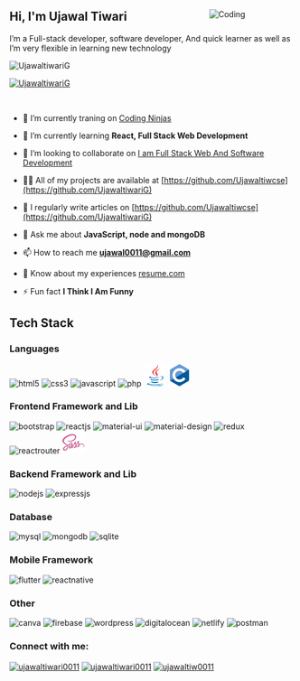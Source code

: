 <div>
  <img align="right" width="150" alt="Coding" src="https://github.com/ujawaltiwariG/UjawaltiwariG/blob/master/pandit.jpg?raw=true">
     
  </a>
  <h2>Hi, I'm Ujawal Tiwari</h2>
  <p>I’m a Full-stack developer, software developer, And quick learner as well as I’m very flexible in learning new technology
<!--     <a href="">
        <img align="center" src="" alt="" />
    </a> having 0+ Subscribers. -->
  </P> 
</div>

<p align="left"> <img src="https://komarev.com/ghpvc/?username=ujawaltiwcse&label=Profile%20views&color=0e75b6&style=flat" alt="UjawaltiwariG" /> </p>

<p align="left"> <a href="https://github.com/ryo-ma/github-profile-trophy"><img src="https://github-profile-trophy.vercel.app/?username=UjawaltiwariG" alt="UjawaltiwariG" /></a> </p>

<p align="left"> <a href="https://twitter.com/" target="blank"><img src="https://img.shields.io/twitter/follow/?logo=twitter&style=for-the-badge" alt="" /></a> </p>

- 🔭 I’m currently traning on [Coding Ninjas](https://github.com/Ujawaltiwcse/Todo-List-javascript-proj1)

- 🌱 I’m currently learning **React, Full Stack Web Development**

- 👯 I’m looking to collaborate on [I am Full Stack Web And Software Development](https://github.com/UjawaltiwariG)

- 👨‍💻 All of my projects are available at [https://github.com/Ujawaltiwcse](https://github.com/UjawaltiwariG)

- 📝 I regularly write articles on [https://github.com/Ujawaltiwcse](https://github.com/UjawaltiwariG)

- 💬 Ask me about **JavaScript, node and mongoDB**

- 📫 How to reach me **ujawal0011@gmail.com**

- 📄 Know about my experiences [resume.com](resume.com)

- ⚡ Fun fact **I Think I Am Funny**

<!----------------------------------- Tech Stack Section ------------------------------------>
<h2>Tech Stack</h2>
<h3>Languages</h3>
<p>
    <img src="https://img.shields.io/badge/HTML5-E34F26?style=for-the-badge&logo=html5&logoColor=white" alt="html5" />
    <img src="https://img.shields.io/badge/CSS3-1572B6?style=for-the-badge&logo=css3&logoColor=white" alt="css3" />
    <img src="https://img.shields.io/badge/JavaScript-323330?style=for-the-badge&logo=javascript&logoColor=F7DF1E" alt="javascript" />
    <img src="https://img.shields.io/badge/PHP-777BB4?style=for-the-badge&logo=php&logoColor=white" alt="php" />
    <img src="https://raw.githubusercontent.com/devicons/devicon/master/icons/java/java-original.svg" alt="java" width="40" height="40"/>
    <img src="https://raw.githubusercontent.com/devicons/devicon/master/icons/c/c-original.svg" alt="c" width="40" height="40"/>
</p>
<h3>Frontend Framework and Lib</h3>
<p>
    <img src="https://img.shields.io/badge/Bootstrap-563D7C?style=for-the-badge&logo=bootstrap&logoColor=white" alt="bootstrap" />
    <img src="https://img.shields.io/badge/React JS-20232A?style=for-the-badge&logo=react&logoColor=61DAFB" alt="reactjs" />
    <img src="https://img.shields.io/badge/Material%20UI-007FFF?style=for-the-badge&logo=mui&logoColor=white" alt="material-ui" />
    <img src="https://img.shields.io/badge/material%20design-757575?style=for-the-badge&logo=material%20design&logoColor=white" alt="material-design" />
    <img src="https://img.shields.io/badge/Redux Toolkit-593D88?style=for-the-badge&logo=redux&logoColor=white" alt="redux" />
    <img src="https://img.shields.io/badge/React_Router-CA4245?style=for-the-badge&logo=react-router&logoColor=white" alt="reactrouter" />
    <img src="https://raw.githubusercontent.com/devicons/devicon/master/icons/sass/sass-original.svg" alt="sass" width="40" height="40"/>
</p>
<h3>Backend Framework and Lib</h3>
<p>
    <img src="https://img.shields.io/badge/Node.js-339933?style=for-the-badge&logo=nodedotjs&logoColor=white" alt="nodejs" />
    <img src="https://img.shields.io/badge/Express.js-000000?style=for-the-badge&logo=express&logoColor=white" alt="expressjs" />
</p>
<h3>Database</h3>
<p>
    <img src="https://img.shields.io/badge/MySQL-005C84?style=for-the-badge&logo=mysql&logoColor=white" alt="mysql" />
    <img src="https://img.shields.io/badge/MongoDB-4EA94B?style=for-the-badge&logo=mongodb&logoColor=white" alt="mongodb" />
    <img src="https://img.shields.io/badge/SQLite-07405E?style=for-the-badge&logo=sqlite&logoColor=white" alt="sqlite" />
</p>
<h3>Mobile Framework </h3>
<p>
    <img src="https://img.shields.io/badge/Flutter-02569B?style=for-the-badge&logo=flutter&logoColor=white" alt="flutter" />
    <img src="https://img.shields.io/badge/React_Native-20232A?style=for-the-badge&logo=react&logoColor=61DAFB" alt="reactnative" />
</p>
<h3>Other</h3>
<p>
    <img src="https://img.shields.io/badge/Canva-%2300C4CC.svg?&style=for-the-badge&logo=Canva&logoColor=white" alt="canva" />
    <img src="https://img.shields.io/badge/firebase-ffca28?style=for-the-badge&logo=firebase&logoColor=black" alt="firebase" />
    <img src="https://img.shields.io/badge/Wordpress-21759B?style=for-the-badge&logo=wordpress&logoColor=white" alt="wordpress" />
    <img src="https://img.shields.io/badge/Digital_Ocean-0080FF?style=for-the-badge&logo=DigitalOcean&logoColor=white" alt="digitalocean" />
    <img src="https://img.shields.io/badge/Netlify-00C7B7?style=for-the-badge&logo=netlify&logoColor=white" alt="netlify" />
    <img src="https://img.shields.io/badge/Postman-FF6C37?style=for-the-badge&logo=Postman&logoColor=white" alt="postman" />
</p>

<!----------------------------------- Social Media Links Section ------------------------------------>


<h3 align="left">Connect with me:</h3>
<p align="left">
<a href="https://linkedin.com/in/ujawaltiwari0011" target="blank"><img align="center" src="https://raw.githubusercontent.com/rahuldkjain/github-profile-readme-generator/master/src/images/icons/Social/linked-in-alt.svg" alt="ujawaltiwari0011" height="30" width="40" /></a>
<a href="https://fb.com/ujawaltiwari0011" target="blank"><img align="center" src="https://raw.githubusercontent.com/rahuldkjain/github-profile-readme-generator/master/src/images/icons/Social/facebook.svg" alt="ujawaltiwari0011" height="30" width="40" /></a>
<a href="https://www.hackerearth.com/ujawaltiw0011" target="blank"><img align="center" src="https://raw.githubusercontent.com/rahuldkjain/github-profile-readme-generator/master/src/images/icons/Social/hackerearth.svg" alt="ujawaltiw0011" height="30" width="40" /></a>
</p>

<!----------------------------------- GitHub Stats Section ------------------------------------>

